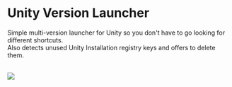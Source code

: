 <h1>Unity Version Launcher</h1>
Simple multi-version launcher for Unity so you don't have to go looking for different shortcuts.<br/>
Also detects unused Unity Installation registry keys and offers to delete them.<br/><br/>

<img src="http://i.imgur.com/ThmiLIW.png"></img>